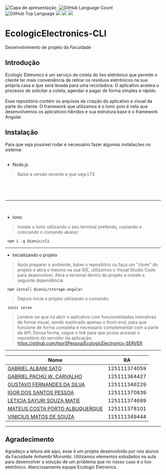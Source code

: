 ![Capa de apresentação](https://github.com/GuhzFernandes/EcologicElectronics/assets/89858009/0eb19089-e9dd-4ae7-885e-1bf01645a4e8)
<img alt="" src="https://img.shields.io/github/repo-size/GuhzFernandes/EcologicElectronics-CLI" />
<img alt="GitHub Language Count" src="https://img.shields.io/github/languages/count/GuhzFernandes/EcologicElectronics-CLI" />
<img alt="GitHub Top Language" src="https://img.shields.io/github/languages/top/GuhzFernandes/EcologicElectronics-CLI" />
<a href="https://angular.io/"><img src="https://img.shields.io/badge/-Angular-red"/></a>
<a href="https://nodejs.org/en"><img src="https://img.shields.io/badge/-Node.js-green"/></a>
<a href="https://ionicframework.com/"><img src="https://img.shields.io/badge/-Ionic-blue"/></a>
# EcologicElectronics-CLI
Desenvolvimento de projeto da Faculdade

<h2>Introdução</h2>
Ecologic Eletronics é um serviço de coleta do lixo eletrônico que permite o cliente ter mais conveniência de retirar os resíduos eletrônicos na sua própria casa e que será levada para uma recicladora. O aplicativo acelera o processo de solicitar a coleta, agendar e pagar de forma simples e rápido.
<br>
<br>
Esse repositório contém os arquivos da criação do aplicativo e visual da parte do cliente. O framework que utilizamos é o Ionic pois é nela que desenvolvemos os aplicativos híbridos e sua estrutura base é o framework Angular.
<br>
<h2>Instalação</h2>
Para que seja possível rodar é necessário fazer algumas instalações no sistema:
<br>
<br>

- Node.js

> Baixe a versão recente e que seja LTS
<br>
<br>
<p align="center"><img alt="" src="https://github.com/GuhzFernandes/EcologicElectronics-CLI/assets/89858009/5098cb14-0ccf-47cd-afc7-d89ade670e1a" /></p>

---

<br>

- Ionic

> Instale o Ionic utilizando o seu terminal preferido, copiando e colocando o comando abaixo:

     npm i -g @ionic/cli

---

- Inicializando o projeto

> Após preparar o ambiente, baixe o repositório ou faça um "clone" do projeto e abra o mesmo na sua IDE, utilizamos o Visual Studio Code para desenvolver. Abra o terminal dentro do projeto e instale a seguinte dependência:

     npm install @ionic/storage-angular

> Depois inicie o projeto utilizando o comando:

     ionic serve

> Lembre-se que irá abrir o aplicativo com funcionalidades interativas de forma visual, sendo explorado apenas o front-end, para que funcione de forma completa é necessário complementar com a parte da API.
> Dessa forma, segue o link para que possa acessar o repositório do servidor da aplicação: https://github.com/IgorSPessoa/EcologicElectronics-SERVER

---


|Nome|RA|
|----|--|
|[GABRIEL ALBANI SATO](https://github.com/Kizyuu)|125111374059|
|[GABRIEL PACHÚ W. CARVALHO](https://github.com/Gabrielpwc)|125111364427|
|[GUSTAVO FERNANDES DA SILVA](https://github.com/GuhzFernandes)|125111346229|
|[IGOR DOS SANTOS PESSOA](https://github.com/IgorSPessoa)|125111370839|
|[LETICIA SAYURI SOUZA MATIE](https://github.com/leticiamatie)|125111374689|
|[MATEUS COSTA PORTO ALBUQUERQUE](https://github.com/MateusCPA)|125111378101|
|[VINICIUS MATOS DE SOUZA](https://github.com/vinixmatos)|125111349444|

---

<h2>Agradecimento</h2>
Agradeço a leitura até aqui, esse é um projeto desenvolvido por nós alunos da Faculdade Anhembi Morumbi. Utilizamos elementos estudados na aula para desenvolver a solução de um problema que no nosso caso é o lixo eletrônico. Atenciosamente equipe Ecologic Eletronics.


